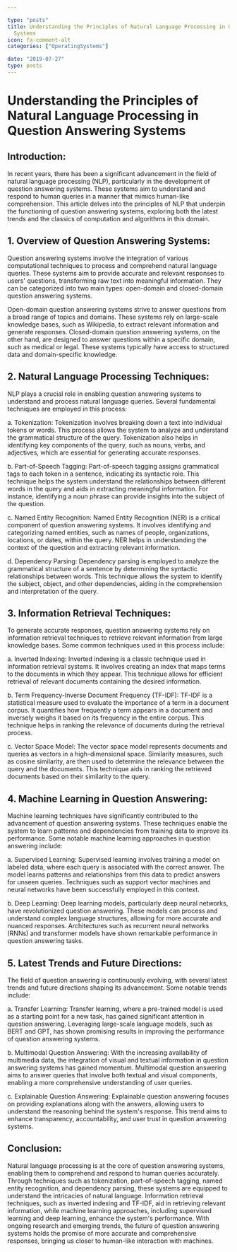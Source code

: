 ```yaml
---

type: "posts"
title: Understanding the Principles of Natural Language Processing in Question Answering
  Systems
icon: fa-comment-alt
categories: ["OperatingSystems"]

date: "2019-07-27"
type: posts
---
```





# Understanding the Principles of Natural Language Processing in Question Answering Systems

## Introduction:
In recent years, there has been a significant advancement in the field of natural language processing (NLP), particularly in the development of question answering systems. These systems aim to understand and respond to human queries in a manner that mimics human-like comprehension. This article delves into the principles of NLP that underpin the functioning of question answering systems, exploring both the latest trends and the classics of computation and algorithms in this domain.

## 1. Overview of Question Answering Systems:
Question answering systems involve the integration of various computational techniques to process and comprehend natural language queries. These systems aim to provide accurate and relevant responses to users' questions, transforming raw text into meaningful information. They can be categorized into two main types: open-domain and closed-domain question answering systems.

Open-domain question answering systems strive to answer questions from a broad range of topics and domains. These systems rely on large-scale knowledge bases, such as Wikipedia, to extract relevant information and generate responses. Closed-domain question answering systems, on the other hand, are designed to answer questions within a specific domain, such as medical or legal. These systems typically have access to structured data and domain-specific knowledge.

## 2. Natural Language Processing Techniques:
NLP plays a crucial role in enabling question answering systems to understand and process natural language queries. Several fundamental techniques are employed in this process:

a. Tokenization:
Tokenization involves breaking down a text into individual tokens or words. This process allows the system to analyze and understand the grammatical structure of the query. Tokenization also helps in identifying key components of the query, such as nouns, verbs, and adjectives, which are essential for generating accurate responses.

b. Part-of-Speech Tagging:
Part-of-speech tagging assigns grammatical tags to each token in a sentence, indicating its syntactic role. This technique helps the system understand the relationships between different words in the query and aids in extracting meaningful information. For instance, identifying a noun phrase can provide insights into the subject of the question.

c. Named Entity Recognition:
Named Entity Recognition (NER) is a critical component of question answering systems. It involves identifying and categorizing named entities, such as names of people, organizations, locations, or dates, within the query. NER helps in understanding the context of the question and extracting relevant information.

d. Dependency Parsing:
Dependency parsing is employed to analyze the grammatical structure of a sentence by determining the syntactic relationships between words. This technique allows the system to identify the subject, object, and other dependencies, aiding in the comprehension and interpretation of the query.

## 3. Information Retrieval Techniques:
To generate accurate responses, question answering systems rely on information retrieval techniques to retrieve relevant information from large knowledge bases. Some common techniques used in this process include:

a. Inverted Indexing:
Inverted indexing is a classic technique used in information retrieval systems. It involves creating an index that maps terms to the documents in which they appear. This technique allows for efficient retrieval of relevant documents containing the desired information.

b. Term Frequency-Inverse Document Frequency (TF-IDF):
TF-IDF is a statistical measure used to evaluate the importance of a term in a document corpus. It quantifies how frequently a term appears in a document and inversely weighs it based on its frequency in the entire corpus. This technique helps in ranking the relevance of documents during the retrieval process.

c. Vector Space Model:
The vector space model represents documents and queries as vectors in a high-dimensional space. Similarity measures, such as cosine similarity, are then used to determine the relevance between the query and the documents. This technique aids in ranking the retrieved documents based on their similarity to the query.

## 4. Machine Learning in Question Answering:
Machine learning techniques have significantly contributed to the advancement of question answering systems. These techniques enable the system to learn patterns and dependencies from training data to improve its performance. Some notable machine learning approaches in question answering include:

a. Supervised Learning:
Supervised learning involves training a model on labeled data, where each query is associated with the correct answer. The model learns patterns and relationships from this data to predict answers for unseen queries. Techniques such as support vector machines and neural networks have been successfully employed in this context.

b. Deep Learning:
Deep learning models, particularly deep neural networks, have revolutionized question answering. These models can process and understand complex language structures, allowing for more accurate and nuanced responses. Architectures such as recurrent neural networks (RNNs) and transformer models have shown remarkable performance in question answering tasks.

## 5. Latest Trends and Future Directions:
The field of question answering is continuously evolving, with several latest trends and future directions shaping its advancement. Some notable trends include:

a. Transfer Learning:
Transfer learning, where a pre-trained model is used as a starting point for a new task, has gained significant attention in question answering. Leveraging large-scale language models, such as BERT and GPT, has shown promising results in improving the performance of question answering systems.

b. Multimodal Question Answering:
With the increasing availability of multimedia data, the integration of visual and textual information in question answering systems has gained momentum. Multimodal question answering aims to answer queries that involve both textual and visual components, enabling a more comprehensive understanding of user queries.

c. Explainable Question Answering:
Explainable question answering focuses on providing explanations along with the answers, allowing users to understand the reasoning behind the system's response. This trend aims to enhance transparency, accountability, and user trust in question answering systems.

## Conclusion:
Natural language processing is at the core of question answering systems, enabling them to comprehend and respond to human queries accurately. Through techniques such as tokenization, part-of-speech tagging, named entity recognition, and dependency parsing, these systems are equipped to understand the intricacies of natural language. Information retrieval techniques, such as inverted indexing and TF-IDF, aid in retrieving relevant information, while machine learning approaches, including supervised learning and deep learning, enhance the system's performance. With ongoing research and emerging trends, the future of question answering systems holds the promise of more accurate and comprehensive responses, bringing us closer to human-like interaction with machines.